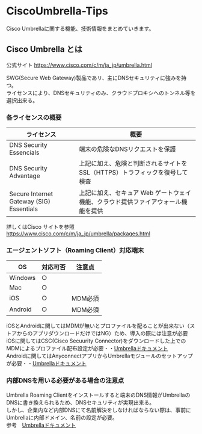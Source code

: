 # CiscoUmbrella-Tips
Cisco Umbrellaに関する機能、技術情報をまとめていきます。

## Cisco Umbrella とは

公式サイト  https://www.cisco.com/c/m/ja_jp/umbrella.html

SWG(Secure Web Gateway)製品であリ、主にDNSセキュリティに強みを持つ。  
ライセンスにより、DNSセキュリティのみ、クラウドプロキシへのトンネル等を選択出来る。

### 各ライセンスの概要

| ライセンス  | 概要  |  
| --------  | -------  |  
| DNS Security Essencials  | 端末の危険なDNSリクエストを保護  |
| DNS Security Advantage  | 上記に加え、危険と判断されるサイトをSSL（HTTPS）トラフィックを復号して検査  |
| Secure Internet Gateway (SIG) Essentials  | 上記に加え、セキュア Web ゲートウェイ機能、クラウド提供ファイアウォール機能を提供  |

詳しくはCisco サイトを参照　https://www.cisco.com/c/m/ja_jp/umbrella/packages.html

### エージェントソフト（Roaming Client）対応端末

| OS | 対応可否 | 注意点 |
| ------------- | ------------- | ------------- |
| Windows  | ○  |  |
| Mac  | ○  |  |
| iOS  | ○  | MDM必須  |
| Android  | ○  | MDM必須  |

iOSとAndroidに関してはMDMが無いとプロファイルを配ることが出来ない（ストアからのアプリダウンロードだけではNG）ため、導入の際には注意が必要  
iOSに関してはCSC(Cisco Secuurity Connector)をダウンロードした上でのMDMによるプロファイル配布設定が必要・・[Umbrellaドキュメント](https://docs.umbrella.com/deployment-umbrella/docs/cisco-security-connectorumbrella-%E3%82%BB%E3%83%83%E3%83%88%E3%82%A2%E3%83%83%E3%83%97-%E3%82%AC%E3%82%A4%E3%83%89)  
Androidに関してはAnyconnectアプリからUmbrellaモジュールのセットアップが必要・・[Umbrellaドキュメント](https://docs.umbrella.com/deployment-umbrella/docs/umbrella-module-for-anyconnect-android-os)  

### 内部DNSを用いる必要がある場合の注意点

Umbrella Roaming Clientをインストールすると端末のDNS情報がUmbrellaのDNSに書き換えられるため、DNSセキュリティが実現出来る。  
しかし、企業内など内部DNSにて名前解決をしなければならない際は、事前にUmbrellaに内部ドメイン、名前の設定が必要。  
参考　[Umbrellaドキュメント](https://docs.umbrella.com/deployment-umbrella/docs/%E4%BB%98%E9%8C%B2-d%E5%86%85%E9%83%A8%E3%83%89%E3%83%A1%E3%82%A4%E3%83%B3)

